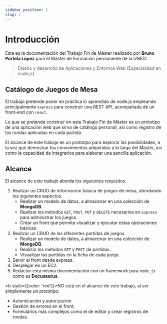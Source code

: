 ```yaml
---
sidebar_position: 1
slug: /
---
```


# Introducción

Esta es la documentación del Trabajo Fin de Máster realizado por **Bruno Portela López** para el Máster de Formación permanente de la UNED:

> Diseño y desarrollo de Aplicaciones y Entornos Web (Especialidad en node.js)


## Catálogo de Juegos de Mesa

El trabajo pretende poner en práctica lo aprendido de node.js empleando principalmente `express` para construir una REST API, acompañada de un front-end con `react`.

Lo que se pretende construir en este Trabajo Fin de Máster es un prototipo de una aplicación web que sirva de catálogo personal, así como registro de las rondas aplicadas en cada partida. 

El alcance de este trabajo es un *prototipo* para explorar las posibilidades, a la vez que demostrar los conocimientos adquiridos a lo largo del Máster, así como la capacidad de integrarlos para elaborar una sencilla aplicación.

## Alcance

El alcance de este trabajo aborda los siguientes requisitos.

1. Realizar un CRUD de información básica de juegos de mesa, abordando los siguientes aspectos.
    * Realizar un modelo de datos, a almacenar en una colección de **MongoDB**.
    * Realizar los métodos `GET`, `POST`, `PUT` y `DELETE` necesarios en `express` para administrar los juegos.
    * Crear un front que permita visualizar y ejecutar estas operaciones básicas.
2. Realizar un CRUD de las diferentes partidas de juegos.
    * Realizar un modelo de datos, a almacenar en una colección de **MongoDB**.
    * Realizar los métodos `GET` y `POST` de partidas.
    * Visualizar las partidas en la ficha de cada juego.
3. Servir el front desde express.
4. Desplegar en un EC2.
5. Redactar esta misma documentación con un framework para `node.js` como es **Docusaurus**.

<b style={{color: 'red'}}>NO</b> está en el alcance de este trabajo, al ser simplemente un prototipo:

* Autenticación y autorización
* Gestión de errores en el front.
* Formularios más complejos como el de editar y crear registros de rondas.
